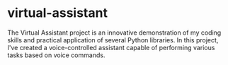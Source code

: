# virtual-assistant

The Virtual Assistant project is an innovative demonstration of my coding skills and practical application of several Python libraries. In this project, I've created a voice-controlled assistant capable of performing various tasks based on voice commands.
